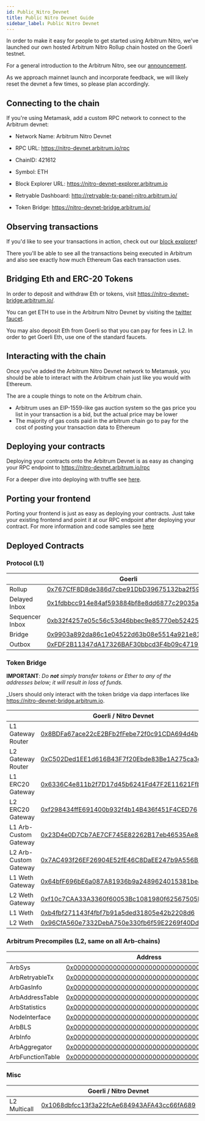 ```yaml
---
id: Public_Nitro_Devnet
title: Public Nitro Devnet Guide
sidebar_label: Public Nitro Devnet
---
```


In order to make it easy for people to get started using Arbitrum Nitro, we've launched our own hosted Arbitrum Nitro Rollup chain hosted on the Goerli testnet.

For a general introduction to the Arbitrum Nitro, see our [announcement](https://medium.com/offchainlabs/arbitrum-nitro-sneak-preview-44550d9054f5).

As we approach mainnet launch and incorporate feedback, we will likely reset the devnet a few times, so please plan accordingly.

## Connecting to the chain

If you're using Metamask, add a custom RPC network to connect to the Arbitrum devnet:

- Network Name: Arbitrum Nitro Devnet
- RPC URL: https://nitro-devnet.arbitrum.io/rpc
- ChainID: 421612
- Symbol: ETH
- Block Explorer URL: https://nitro-devnet-explorer.arbitrum.io

- Retryable Dashboard: http://retryable-tx-panel-nitro.arbitrum.io/
- Token Bridge: https://nitro-devnet-bridge.arbitrum.io/

## Observing transactions

If you'd like to see your transactions in action, check out our [block explorer](https://nitro-devnet-explorer.arbitrum.io)!

There you'll be able to see all the transactions being executed in Arbitrum and also see exactly how much Ethereum Gas each transaction uses.

## Bridging Eth and ERC-20 Tokens

In order to deposit and withdraw Eth or tokens, visit https://nitro-devnet-bridge.arbitrum.io/.

You can get ETH to use in the Arbitrum Nitro Devnet by visiting the [twitter faucet](https://twitter.com/intent/tweet?text=ok%20I%20need%20@arbitrum%20to%20give%20me%20Nitro%20devnet%20gas.%20like%20VERY%20SOON.%20I%20cant%20take%20this,%20I%E2%80%99ve%20been%20waiting%20for%20@nitro_devnet%20release.%20I%20just%20want%20to%20start%20developing.%20but%20I%20need%20the%20gas%20IN%20MY%20WALLET%20NOW.%20can%20devs%20DO%20SOMETHING??%20%20SEND%20HERE:%200x-your-eth-address-here).

You may also deposit Eth from Goerli so that you can pay for fees in L2. In order to get Goerli Eth, use one of the standard faucets.

## Interacting with the chain

Once you've added the Arbitrum Nitro Devnet network to Metamask, you should be able to interact with the Arbitrum chain just like you would with Ethereum.

The are a couple things to note on the Arbitrum chain.

- Arbitrum uses an EIP-1559-like gas auction system so the gas price you list in your transaction is a bid, but the actual price may be lower
- The majority of gas costs paid in the arbitrum chain go to pay for the cost of posting your transaction data to Ethereum

## Deploying your contracts

Deploying your contracts onto the Arbitrum Devnet is as easy as changing your RPC endpoint to https://nitro-devnet.arbitrum.io/rpc

For a deeper dive into deploying with truffle see [here](Contract_Deployment.md).

## Porting your frontend

Porting your frontend is just as easy as deploying your contracts. Just take your existing frontend and point it at our RPC endpoint after deploying your contract. For more information and code samples see [here](Frontend_Integration.md)

## Deployed Contracts

### Protocol (L1)

|                     | Goerli                                                                                                                |
| ------------------- | --------------------------------------------------------------------------------------------------------------------- |
| Rollup              | [0x767CfF8D8de386d7cbe91DbD39675132ba2f5967](https://goerli.etherscan.io/address/0x767CfF8D8de386d7cbe91DbD39675132ba2f5967) |
| Delayed Inbox       | [0x1fdbbcc914e84af593884bf8e8dd6877c29035a2](https://goerli.etherscan.io/address/0x1fdbbcc914e84af593884bf8e8dd6877c29035a2) |
| Sequencer Inbox     | [0xb32f4257e05c56c53d46bbec9e85770eb52425d6](https://goerli.etherscan.io/address/0xb32f4257e05c56c53d46bbec9e85770eb52425d6) |
| Bridge              | [0x9903a892da86c1e04522d63b08e5514a921e81df](https://goerli.etherscan.io/address/0x9903a892da86c1e04522d63b08e5514a921e81df) |
| Outbox              | [0xFDF2B11347dA17326BAF30bbcd3F4b09c4719584](https://goerli.etherscan.io/address/0xFDF2B11347dA17326BAF30bbcd3F4b09c4719584) |

### Token Bridge

**IMPORTANT**: _Do **not** simply transfer tokens or Ether to any of the addresses below; it will result in loss of funds._

_Users should only interact with the token bridge via dapp interfaces like https://nitro-devnet-bridge.arbitrum.io.

|                       | Goerli / Nitro Devnet                                                                                                 |
| --------------------- | --------------------------------------------------------------------------------------------------------------------- |
| L1 Gateway Router     | [0x8BDFa67ace22cE2BFb2fFebe72f0c91CDA694d4b](https://goerli.etherscan.io/address/0x8BDFa67ace22cE2BFb2fFebe72f0c91CDA694d4b) |
| L2 Gateway Router     | [0xC502Ded1EE1d616B43F7f20Ebde83Be1A275ca3c](https://nitro-devnet-explorer.arbitrum.io/address/0xC502Ded1EE1d616B43F7f20Ebde83Be1A275ca3c)  |
| L1 ERC20 Gateway      | [0x6336C4e811b2f7D17d45b6241Fd47F2E11621Ffb](https://goerli.etherscan.io/address/0x6336C4e811b2f7D17d45b6241Fd47F2E11621Ffb) |
| L2 ERC20 Gateway      | [0xf298434ffE691400b932f4b14B436f451F4CED76](https://nitro-devnet-explorer.arbitrum.io/address/0xf298434ffE691400b932f4b14B436f451F4CED76)  |
| L1 Arb-Custom Gateway | [0x23D4e0D7Cb7AE7CF745E82262B17eb46535Ae819](https://goerli.etherscan.io/address/0x23D4e0D7Cb7AE7CF745E82262B17eb46535Ae819) |
| L2 Arb-Custom Gateway | [0x7AC493f26EF26904E52fE46C8DaEE247b9A556B8](https://nitro-devnet-explorer.arbitrum.io/address/0x7AC493f26EF26904E52fE46C8DaEE247b9A556B8)  |
| L1 Weth Gateway       | [0x64bfF696bE6a087A81936b9a2489624015381be4](https://goerli.etherscan.io/address/0x64bfF696bE6a087A81936b9a2489624015381be4) |
| L2 Weth Gateway       | [0xf10c7CAA33A3360f60053Bc1081980f62567505F](https://nitro-devnet-explorer.arbitrum.io/address/0xf10c7CAA33A3360f60053Bc1081980f62567505F)  |
| L1 Weth               | [0xb4fbf271143f4fbf7b91a5ded31805e42b2208d6](https://goerli.etherscan.io/address/0xb4fbf271143f4fbf7b91a5ded31805e42b2208d6) |
| L2 Weth               | [0x96CfA560e7332DebA750e330fb6f59E2269f40Dd](https://nitro-devnet-explorer.arbitrum.io/address/0x96CfA560e7332DebA750e330fb6f59E2269f40Dd)  |

### Arbitrum Precompiles (L2, same on all Arb-chains)

|                  | Address                                                                                                              |
| ---------------- | -------------------------------------------------------------------------------------------------------------------- |
| ArbSys           | [0x0000000000000000000000000000000000000064](https://nitro-devnet-explorer.arbitrum.io/address/0x0000000000000000000000000000000000000064) |
| ArbRetryableTx   | [0x000000000000000000000000000000000000006E](https://nitro-devnet-explorer.arbitrum.io/address/0x000000000000000000000000000000000000006E) |
| ArbGasInfo       | [0x000000000000000000000000000000000000006C](https://nitro-devnet-explorer.arbitrum.io/address/0x000000000000000000000000000000000000006C) |
| ArbAddressTable  | [0x0000000000000000000000000000000000000066](https://nitro-devnet-explorer.arbitrum.io/address/0x0000000000000000000000000000000000000066) |
| ArbStatistics    | [0x000000000000000000000000000000000000006F](https://nitro-devnet-explorer.arbitrum.io/address/0x000000000000000000000000000000000000006F) |
| NodeInterface    | [0x00000000000000000000000000000000000000C8](https://nitro-devnet-explorer.arbitrum.io/address/0x00000000000000000000000000000000000000C8) |
| ArbBLS           | [0x0000000000000000000000000000000000000067](https://nitro-devnet-explorer.arbitrum.io/address/0x0000000000000000000000000000000000000067) |
| ArbInfo          | [0x0000000000000000000000000000000000000065](https://nitro-devnet-explorer.arbitrum.io/address/0x0000000000000000000000000000000000000065) |
| ArbAggregator    | [0x000000000000000000000000000000000000006D](https://nitro-devnet-explorer.arbitrum.io/address/0x000000000000000000000000000000000000006D) |
| ArbFunctionTable | [0x0000000000000000000000000000000000000068](https://nitro-devnet-explorer.arbitrum.io/address/0x0000000000000000000000000000000000000068) |

### Misc

|              | Goerli / Nitro Devnet                                                                                                | 
| ------------ | -------------------------------------------------------------------------------------------------------------------- | 
| L2 Multicall | [0x1068dbfcc13f3a22fcAe684943AFA43cc66fA689](https://nitro-devnet-explorer.arbitrum.io/address/0x1068dbfcc13f3a22fcAe684943AFA43cc66fA689) | 
